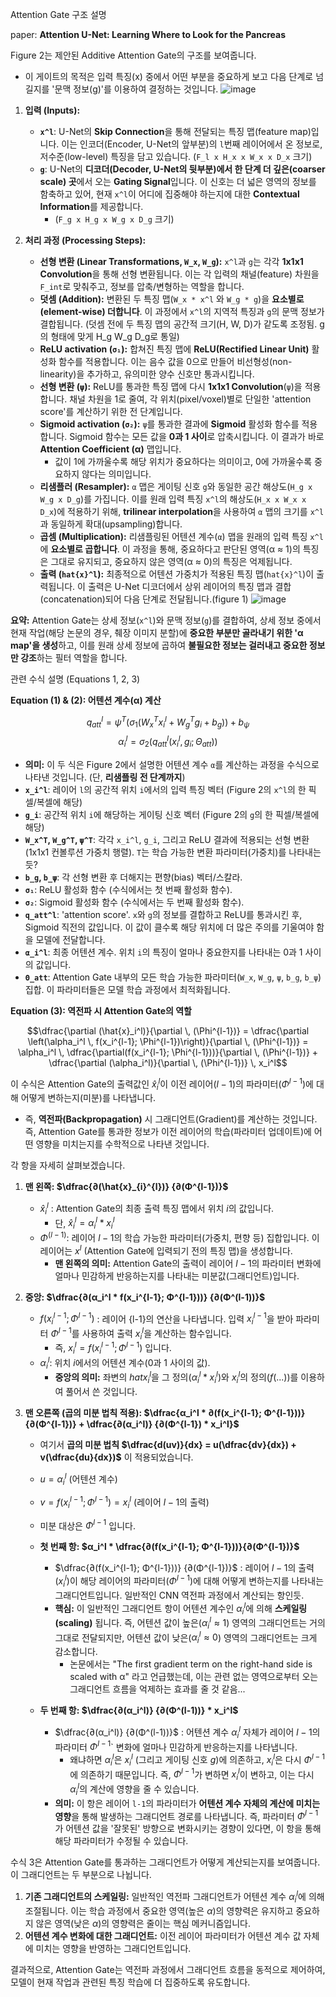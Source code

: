 Attention Gate 구조 설명   

paper: **Attention U-Net: Learning Where to Look for the Pancreas**

Figure 2는 제안된 Additive Attention Gate의 구조를 보여줍니다. 
* 이 게이트의 목적은 입력 특징(x) 중에서 어떤 부분을 중요하게 보고 다음 단계로 넘길지를 '문맥 정보(g)'를 이용하여 결정하는 것입니다.
![image](https://github.com/user-attachments/assets/fbe488ed-61b3-46b5-9445-5c3b097fc3b6)



1.  **입력 (Inputs):**
    * **`x^l`**: U-Net의 **Skip Connection**을 통해 전달되는 특징 맵(feature map)입니다. 이는 인코더(Encoder, U-Net의 앞부분)의 `l`번째 레이어에서 온 정보로, 저수준(low-level) 특징을 담고 있습니다. (`F_l x H_x x W_x x D_x` 크기)
    * **`g`**: U-Net의 **디코더(Decoder, U-Net의 뒷부분)에서 한 단계 더 깊은(coarser scale) 곳**에서 오는 **Gating Signal**입니다. 이 신호는 더 넓은 영역의 정보를 함축하고 있어, 현재 `x^l`이 어디에 집중해야 하는지에 대한 **Contextual Information**를 제공합니다.
      * (`F_g x H_g x W_g x D_g` 크기)

2.  **처리 과정 (Processing Steps):**
    * **선형 변환 (Linear Transformations, `W_x`, `W_g`):** `x^l`과 `g`는 각각 **1x1x1 Convolution**을 통해 선형 변환됩니다. 이는 각 입력의 채널(feature) 차원을 `F_int`로 맞춰주고, 정보를 압축/변형하는 역할을 합니다.
    * **덧셈 (Addition):** 변환된 두 특징 맵(`W_x * x^l` 와 `W_g * g`)을 **요소별로(element-wise) 더합니다**. 이 과정에서 `x^l`의 지역적 특징과 `g`의 문맥 정보가 결합됩니다. (덧셈 전에 두 특징 맵의 공간적 크기(H, W, D)가 같도록 조정됨. g의 형태에 맞게 H_g W_g D_g로 통일)
    * **ReLU activation (`σ₁`):** 합쳐진 특징 맵에 **ReLU(Rectified Linear Unit)** 활성화 함수를 적용합니다. 이는 음수 값을 0으로 만들어 비선형성(non-linearity)을 추가하고, 유의미한 양수 신호만 통과시킵니다.
    * **선형 변환 (`ψ`):** ReLU를 통과한 특징 맵에 다시 **1x1x1 Convolution**(`ψ`)을 적용합니다. 채널 차원을 1로 줄여, 각 위치(pixel/voxel)별로 단일한 'attention score'를 계산하기 위한 전 단계입니다.
    * **Sigmoid activation (`σ₂`):** `ψ`를 통과한 결과에 **Sigmoid** 활성화 함수를 적용합니다. Sigmoid 함수는 모든 값을 **0과 1 사이**로 압축시킵니다. 이 결과가 바로 **Attention Coefficient (α)** 맵입니다.
      * 값이 1에 가까울수록 해당 위치가 중요하다는 의미이고, 0에 가까울수록 중요하지 않다는 의미입니다.
    * **리샘플러 (Resampler):** `α` 맵은 게이팅 신호 `g`와 동일한 공간 해상도(`H_g x W_g x D_g`)를 가집니다. 이를 원래 입력 특징 `x^l`의 해상도(`H_x x W_x x D_x`)에 적용하기 위해, **trilinear interpolation**을 사용하여 `α` 맵의 크기를 `x^l`과 동일하게 확대(upsampling)합니다. 
    * **곱셈 (Multiplication):** 리샘플링된 어텐션 계수(`α`) 맵을 원래의 입력 특징 `x^l`에 **요소별로 곱합니다**. 이 과정을 통해, 중요하다고 판단된 영역(α ≈ 1)의 특징은 그대로 유지되고, 중요하지 않은 영역(α ≈ 0)의 특징은 억제됩니다.
    * **출력 (`hat{x}^l`):** 최종적으로 어텐션 가중치가 적용된 특징 맵(`hat{x}^l`)이 출력됩니다. 이 출력은 U-Net 디코더에서 상위 레이어의 특징 맵과 결합(concatenation)되어 다음 단계로 전달됩니다.(figure 1)
![image](https://github.com/user-attachments/assets/288a8e0e-d9ba-438f-9acc-223674f1b033)


**요약:** Attention Gate는 상세 정보(`x^l`)와 문맥 정보(`g`)를 결합하여, 상세 정보 중에서 현재 작업(해당 논문의 경우, 췌장 이미지 분할)에 **중요한 부분만 골라내기 위한 'α map'을 생성**하고, 
이를 원래 상세 정보에 곱하여 **불필요한 정보는 걸러내고 중요한 정보만 강조**하는 필터 역할을 합니다.



관련 수식 설명 (Equations 1, 2, 3)

**Equation (1) & (2): 어텐션 계수(α) 계산** 

$$q_{att}^{l} = \psi^{T}(\sigma_{1}(W_{x}^{T}x_{i}^{l} + W_{g}^{T}g_{i} + b_{g})) + b_{\psi}$$
$$\alpha_{i}^{l} = \sigma_{2}(q_{att}^{l}(x_{i}^{l}, g_{i}; \Theta_{att}))$$

* **의미:** 이 두 식은 Figure 2에서 설명한 어텐션 계수 `α`를 계산하는 과정을 수식으로 나타낸 것입니다. (단, **리샘플링 전 단계까지**)
* **`x_i^l`**: 레이어 `l`의 공간적 위치 `i`에서의 입력 특징 벡터 (Figure 2의 `x^l`의 한 픽셀/복셀에 해당)
* **`g_i`**: 공간적 위치 `i`에 해당하는 게이팅 신호 벡터 (Figure 2의 `g`의 한 픽셀/복셀에 해당)
* **`W_x^T`, `W_g^T`, `ψ^T`**: 각각 `x_i^l`, `g_i`, 그리고 ReLU 결과에 적용되는 선형 변환(1x1x1 컨볼루션 가중치 행렬). `T`는 학습 가능한 변환 파라미터(가중치)를 나타내는 듯?
* **`b_g`, `b_ψ`**: 각 선형 변환 후 더해지는 편향(bias) 벡터/스칼라.
* **`σ₁`**: ReLU 활성화 함수 (수식에서는 첫 번째 활성화 함수).
* **`σ₂`**: Sigmoid 활성화 함수 (수식에서는 두 번째 활성화 함수).
* **`q_att^l`**: 'attention score'. `x`와 `g`의 정보를 결합하고 ReLU를 통과시킨 후, Sigmoid 직전의 값입니다. 이 값이 클수록 해당 위치에 더 많은 주의를 기울여야 함을 모델에 전달합니다.
* **`α_i^l`**: 최종 어텐션 계수. 위치 `i`의 특징이 얼마나 중요한지를 나타내는 0과 1 사이의 값입니다.
* **`Θ_att`**: Attention Gate 내부의 모든 학습 가능한 파라미터(`W_x`, `W_g`, `ψ`, `b_g`, `b_ψ`) 집합. 이 파라미터들은 모델 학습 과정에서 최적화됩니다.

**Equation (3): 역전파 시 Attention Gate의 역할**

$$\dfrac{\partial (\hat{x}_i^l)}{\partial \, (\Phi^{l-1})} = \dfrac{\partial \left(\alpha_i^l \, f(x_i^{l-1}; \Phi^{l-1})\right)}{\partial \, (\Phi^{l-1})} = \alpha_i^l \, \dfrac{\partial(f(x_i^{l-1}; \Phi^{l-1}))}{\partial \, (\Phi^{l-1})} + \dfrac{\partial (\alpha_i^l)}{\partial \, (\Phi^{l-1})} \, x_i^l$$

이 수식은 Attention Gate의 출력값인 $\hat{x}_i^l$이 이전 레이어($l-1$)의 파라미터($Φ^{l-1}$)에 대해 어떻게 변하는지(미분)를 나타냅니다. 
* 즉, **역전파(Backpropagation)** 시 그래디언트(Gradient)를 계산하는 것입니다. 즉, Attention Gate를 통과한 정보가 이전 레이어의 학습(파라미터 업데이트)에 어떤 영향을 미치는지를 수학적으로 나타낸 것입니다.

각 항을 자세히 살펴보겠습니다.

1.  **맨 왼쪽: $\dfrac{∂(\hat{x}_{i}^{l})} {∂(Φ^{l-1})}$**
    * $\hat{x}^{l}_{i}$ : Attention Gate의 최종 출력 특징 맵에서 위치 $i$의 값입니다.
      * 단, $\hat{x}_ {i}^{l} = α_{i}^{l} * x_{i}^{l}$
    * $Φ^(l-1)$: 레이어 $l-1$의 학습 가능한 파라미터(가중치, 편향 등) 집합입니다. 이 레이어는 $x^l$ (Attention Gate에 입력되기 전의 특징 맵)을 생성합니다.
      * **맨 왼쪽의 의미:** Attention Gate의 출력이 레이어 $l-1$의 파라미터 변화에 얼마나 민감하게 반응하는지를 나타내는 미분값(그래디언트)입니다.

2.  **중앙: $\dfrac{∂(α_i^l * f(x_i^{l-1}; Φ^{l-1}))} {∂(Φ^(l-1))}$**
    * $f(x_i^{l-1}; Φ^{l-1})$ : 레이어 {l-1}의 연산을 나타냅니다. 입력 $x_i^{l-1}$을 받아 파라미터 $Φ^{l-1}$를 사용하여 출력 $x_i^l$을 계산하는 함수입니다.
      * 즉, $x_i^l = f(x_i^{l-1}; Φ^{l-1})$ 입니다.
    * $α_i^l$: 위치 $i$에서의 어텐션 계수(0과 1 사이의 값).
      * **중앙의 의미:** 좌변의 $hat{x}_i^l$을 그 정의($α_i^l * x_i^l$)와 $x_i^l$의 정의($f(...)$)를 이용하여 풀어서 쓴 것입니다.

3.  **맨 오른쪽 (곱의 미분 법칙 적용): $\dfrac{α_i^l * ∂(f(x_i^{l-1}; Φ^{l-1}))} {∂(Φ^{l-1})} + \dfrac{∂(α_i^l)} {∂(Φ^{l-1}) * x_i^l}$**
    * 여기서 **곱의 미분 법칙 $\dfrac{d(uv)}{dx} = u(\dfrac{dv}{dx}) + v(\dfrac{du}{dx})$** 이 적용되었습니다.
    * $u = α_i^l$ (어텐션 계수)
    * $v = f(x_i^{l-1}; Φ^{l-1}) = x_i^l$ (레이어 $l-1$의 출력)
    * 미분 대상은 $Φ^{l-1}$ 입니다.

    * **첫 번째 항: $α_i^l * \dfrac{∂(f(x_i^{l-1}; Φ^{l-1}))}{∂(Φ^{l-1})}$**
        * $\dfrac{∂(f(x_i^{l-1}; Φ^{l-1}))} {∂(Φ^{l-1})}$ : 레이어 $l-1$의 출력($x_i^l$)이 해당 레이어의 파라미터($Φ^{l-1}$)에 대해 어떻게 변하는지를 나타내는 그래디언트입니다. 일반적인 CNN 역전파 과정에서 계산되는 항인듯.
        * **핵심:** 이 일반적인 그래디언트 항이 어텐션 계수인 $α_i^l$에 의해 **스케일링(scaling)** 됩니다. 즉, 어텐션 값이 높은($α_i^l ≈ 1$) 영역의 그래디언트는 거의 그대로 전달되지만, 어텐션 값이 낮은($α_i^l ≈ 0$) 영역의 그래디언트는 크게 감소합니다.
          * 논문에서는 "The first gradient term on the right-hand side is scaled with α" 라고 언급했는데, 이는 관련 없는 영역으로부터 오는 그래디언트 흐름을 억제하는 효과를 줄 것 같음...

    * **두 번째 항: $\dfrac{∂(α_i^l)} {∂(Φ^(l-1))} * x_i^l$**
        * $\dfrac{∂(α_i^l)} {∂(Φ^(l-1))}$ : 어텐션 계수 $α_i^l$ 자체가 레이어 $l-1$의 파라미터 $Φ^{l-1}$` 변화에 얼마나 민감하게 반응하는지를 나타냅니다.
          * 왜냐하면 $α_i^l$은 $x_i^l$ (그리고 게이팅 신호 $g$)에 의존하고, $x_i^l$은 다시 $Φ^{l-1}$에 의존하기 때문입니다. 즉, $Φ^{l-1}$가 변하면 $x_i^l$이 변하고, 이는 다시 $α_i^l$의 계산에 영향을 줄 수 있습니다.
        * **의미:** 이 항은 레이어 `l-1`의 파라미터가 **어텐션 계수 자체의 계산에 미치는 영향**을 통해 발생하는 그래디언트 경로를 나타냅니다. 즉, 파라미터 $Φ^{l-1}$가 어텐션 값을 '잘못된' 방향으로 변화시키는 경향이 있다면, 이 항을 통해 해당 파라미터가 수정될 수 있습니다.

수식 3은 Attention Gate를 통과하는 그래디언트가 어떻게 계산되는지를 보여줍니다. 이 그래디언트는 두 부분으로 나뉩니다.

1.  **기존 그래디언트의 스케일링:** 일반적인 역전파 그래디언트가 어텐션 계수 $α_i^l$에 의해 조절됩니다. 이는 학습 과정에서 중요한 영역(높은 $α$)의 영향력은 유지하고 중요하지 않은 영역(낮은 $α$)의 영향력은 줄이는 핵심 메커니즘입니다.
2.  **어텐션 계수 변화에 대한 그래디언트:** 이전 레이어 파라미터가 어텐션 계수 값 자체에 미치는 영향을 반영하는 그래디언트입니다.

결과적으로, Attention Gate는 역전파 과정에서 그래디언트 흐름을 동적으로 제어하여, 모델이 현재 작업과 관련된 특징 학습에 더 집중하도록 유도합니다.
